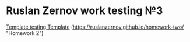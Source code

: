 # Ruslan Zernov work testing №3

[Template testing Template](https://ruslanzernov.github.io/bizblog.local/index.html "Описание")
(https://ruslanzernov.github.io/homework-two/ "Homework 2")
